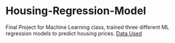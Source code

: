 # Housing-Regression-Model
Final Project for Machine Learning class, trained three different ML regression models to predict housing prices.
[Data Used](https://www.kaggle.com/datasets/denkuznetz/housing-prices-regression)
